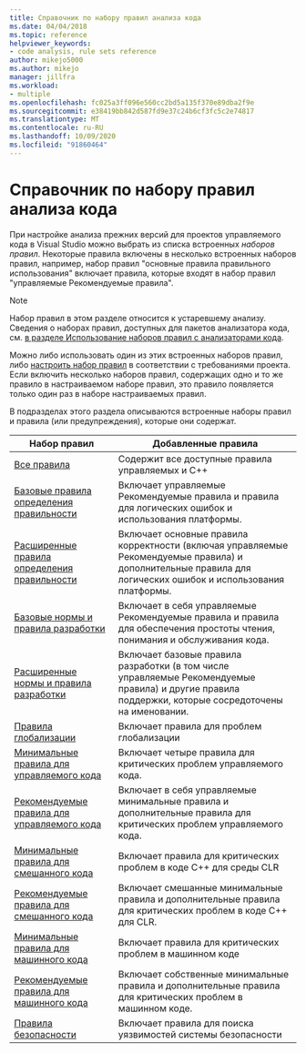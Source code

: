 ```yaml
---
title: Справочник по набору правил анализа кода
ms.date: 04/04/2018
ms.topic: reference
helpviewer_keywords:
- code analysis, rule sets reference
author: mikejo5000
ms.author: mikejo
manager: jillfra
ms.workload:
- multiple
ms.openlocfilehash: fc025a3ff096e560cc2bd5a135f370e89dba2f9e
ms.sourcegitcommit: e38419bb842d587fd9e37c24b6cf3fc5c2e74817
ms.translationtype: MT
ms.contentlocale: ru-RU
ms.lasthandoff: 10/09/2020
ms.locfileid: "91860464"
---
```

# <a name="code-analysis-rule-set-reference"></a>Справочник по набору правил анализа кода

При настройке анализа прежних версий для проектов управляемого кода в Visual Studio можно выбрать из списка встроенных *наборов правил*. Некоторые правила включены в несколько встроенных наборов правил, например, набор правил "основные правила правильного использования" включает правила, которые входят в набор правил "управляемые Рекомендуемые правила".

> [!NOTE]
> Набор правил в этом разделе относится к устаревшему анализу. Сведения о наборах правил, доступных для пакетов анализатора кода, см. [в разделе Использование наборов правил с анализаторами кода](/dotnet/fundamentals/code-analysis/code-quality-rule-options).

Можно либо использовать один из этих встроенных наборов правил, либо [настроить набор правил](../code-quality/how-to-create-a-custom-rule-set.md) в соответствии с требованиями проекта. Если включить несколько наборов правил, содержащих одно и то же правило в настраиваемом наборе правил, это правило появляется только один раз в наборе настраиваемых правил.

В подразделах этого раздела описываются встроенные наборы правил и правила (или предупреждения), которые они содержат.

| Набор правил | Добавленные правила |
| - | - |
| [Все правила](all-rules-rule-set.md) | Содержит все доступные правила управляемых и C++ |
| [Базовые правила определения правильности](basic-correctness-rules-rule-set-for-managed-code.md) | Включает управляемые Рекомендуемые правила и правила для логических ошибок и использования платформы. |
| [Расширенные правила определения правильности](extended-correctness-rules-rule-set-for-managed-code.md) | Включает основные правила корректности (включая управляемые Рекомендуемые правила) и дополнительные правила для логических ошибок и использования платформы. |
| [Базовые нормы и правила разработки](basic-design-guideline-rules-rule-set-for-managed-code.md) | Включает в себя управляемые Рекомендуемые правила и правила для обеспечения простоты чтения, понимания и обслуживания кода. |
| [Расширенные нормы и правила разработки](extended-design-guidelines-rules-rule-set-for-managed-code.md) | Включает базовые правила разработки (в том числе управляемые Рекомендуемые правила) и другие правила поддержки, которые сосредоточены на именовании. |
| [Правила глобализации](globalization-rules-rule-set-for-managed-code.md) | Включает правила для проблем глобализации |
| [Минимальные правила для управляемого кода](managed-minimum-rules-rule-set-for-managed-code.md) | Включает четыре правила для критических проблем управляемого кода. |
| [Рекомендуемые правила для управляемого кода](managed-recommended-rules-rule-set-for-managed-code.md) | Включает в себя управляемые минимальные правила и дополнительные правила для критических проблем управляемого кода. |
| [Минимальные правила для смешанного кода](mixed-minimum-rules-rule-set.md) | Включает правила для критических проблем в коде C++ для среды CLR |
| [Рекомендуемые правила для смешанного кода](mixed-recommended-rules-rule-set.md) | Включает смешанные минимальные правила и дополнительные правила для критических проблем в коде C++ для CLR. |
| [Минимальные правила для машинного кода](native-minimum-rules-rule-set.md) | Включает правила для критических проблем в машинном коде |
| [Рекомендуемые правила для машинного кода](native-recommended-rules-rule-set.md) | Включает собственные минимальные правила и дополнительные правила для критических проблем в машинном коде. |
| [Правила безопасности](security-rules-rule-set-for-managed-code.md) | Включает правила для поиска уязвимостей системы безопасности |
